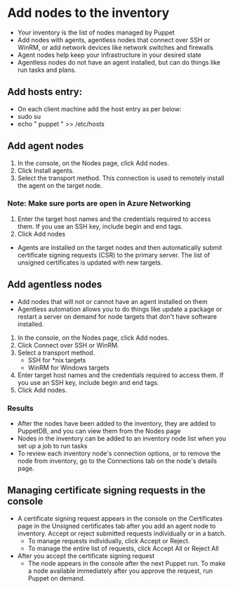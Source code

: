 # Add nodes to the inventory
 - Your inventory is the list of nodes managed by Puppet
 - Add nodes with agents, agentless nodes that connect over SSH or WinRM, or add network devices like network switches and firewalls
 - Agent nodes help keep your infrastructure in your desired state
 - Agentless nodes do not have an agent installed, but can do things like run tasks and plans.

## Add hosts entry:
 - On each client machine add the host entry as per below:
  - sudo su
  - echo "<pe-server-ip-address> puppet <generated-domain-name>" >> /etc/hosts

## Add agent nodes
1. In the console, on the Nodes page, click Add nodes.
1. Click Install agents.
1. Select the transport method. This connection is used to remotely install the agent on the target node.

### Note: Make sure ports are open in Azure Networking

1. Enter the target host names and the credentials required to access them. If you use an SSH key, include begin and end tags.
1. Click Add nodes

- Agents are installed on the target nodes and then automatically submit certificate signing requests (CSR) to the primary server. The list of unsigned certificates is updated with new targets.

## Add agentless nodes
 - Add nodes that will not or cannot have an agent installed on them
 - Agentless automation allows you to do things like update a package or restart a server on demand for node targets that don't have software installed.

1. In the console, on the Nodes page, click Add nodes.
1. Click Connect over SSH or WinRM.
1. Select a transport method.
	- SSH for *nix targets
	- WinRM for Windows targets
1. Enter target host names and the credentials required to access them. If you use an SSH key, include begin and end tags.
1. Click Add nodes.

### Results
 - After the nodes have been added to the inventory, they are added to PuppetDB, and you can view them from the Nodes page
 - Nodes in the inventory can be added to an inventory node list when you set up a job to run tasks
 - To review each inventory node's connection options, or to remove the node from inventory, go to the Connections tab on the node's details page.


## Managing certificate signing requests in the console
 - A certificate signing request appears in the console on the Certificates page in the Unsigned certificates tab after you add an agent node to inventory. Accept or reject submitted requests individually or in a batch.
	- To manage requests individually, click Accept or Reject.
	- To manage the entire list of requests, click Accept All or Reject All
 - After you accept the certificate signing request
	- The node appears in the console after the next Puppet run. To make a node available immediately after you approve the request, run Puppet on demand.
